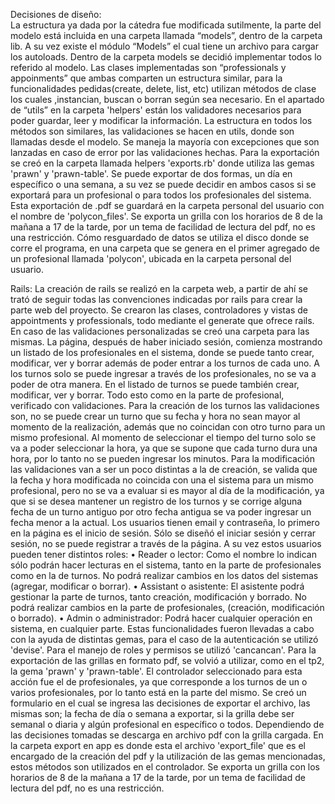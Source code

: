 Decisiones de diseño:  
La estructura ya dada por la cátedra fue modificada sutilmente, la parte del modelo está incluida en una carpeta llamada “models”, dentro de la carpeta lib. A su vez existe el módulo “Models” el cual tiene un archivo para cargar los autoloads.
Dentro de la carpeta models se decidió implementar todos lo referido al modelo. Las clases implementadas son “professionals y appoinments” que ambas comparten un estructura similar, para la funcionalidades pedidas(create, delete, list, etc) utilizan métodos de clase los cuales ,instancian, buscan o borran según sea necesario.
En el apartado de “utils” en la carpeta 'helpers' están los validadores necesarios para poder guardar, leer y modificar la información.
La estructura en todos los métodos son similares, las validaciones se hacen en utils, donde son llamadas desde el modelo. Se maneja la mayoría con excepciones que son lanzadas en caso de error por las validaciones hechas.
Para la exportación se creó en la carpeta llamada helpers 'exports.rb' donde utiliza las gemas 'prawn' y 'prawn-table'. Se puede exportar de dos formas, un día en específico o una semana, a su vez se puede decidir en ambos casos si se exportará para un profesional o para todos los profesionales del sistema.
Esta exportación de .pdf se guardará en la carpeta personal del usuario con el nombre de 'polycon_files'.
Se exporta un grilla con los horarios de 8 de la mañana a 17 de la tarde, por un tema de facilidad de lectura del pdf, no es una restricción.
Cómo resguardado de datos se utiliza el disco donde se corre el programa, en una carpeta que se genera en el primer agregado de un profesional llamada 'polycon', ubicada en la carpeta personal del usuario.

Rails:
La creación de rails se realizó en la carpeta web, a partir de ahí se trató de seguir todas las convenciones indicadas por rails para crear la parte web del proyecto. Se crearon las clases, controladores y vistas de appointments y professionals, todo mediante el generate que ofrece rails.
En caso de las validaciones personalizadas se creó una carpeta para las mismas.
La página, después de haber iniciado sesión, comienza mostrando un listado de los profesionales en el sistema, donde se puede tanto crear, modificar, ver y borrar además de poder entrar a los turnos de cada uno.
A los turnos solo se puede ingresar a través de los profesionales, no se va a poder de otra manera.
En el listado de turnos se puede también crear, modificar, ver y borrar. Todo esto como en la parte de profesional, verificado con validaciones.
Para la creación de los turnos las validaciones son, no se puede crear un turno que su fecha y hora no sean mayor al momento de la realización, además que no coincidan con otro turno para un mismo profesional. Al momento de seleccionar el tiempo del turno solo se va a poder seleccionar la hora, ya que se supone que cada turno dura una hora, por lo tanto no se pueden ingresar los minutos.
Para la modificación las validaciones van a ser un poco distintas a la de creación, se valida que la fecha y hora modificada no coincida con una el sistema para un mismo profesional, pero no se va a evaluar si es mayor al día de la modificación, ya que si se desea mantener un registro de los turnos y se corrige alguna fecha de un turno antiguo por otro fecha antigua se va poder ingresar un fecha menor a la actual.
Los usuarios tienen email y contraseña, lo primero en la página es el inicio de sesión. Sólo se diseñó el iniciar sesión y cerrar sesión, no se puede registrar a través de la página. A su vez estos usuarios pueden tener distintos roles:
• Reader o lector: Como el nombre lo indican sólo podrán hacer lecturas en el sistema, tanto en la parte de profesionales como en la de turnos. No podrá realizar cambios en los datos del sistemas (agregar, modificar o borrar).
• Assistant o asistente: El asistente podrá gestionar la parte de turnos, tanto creación, modificación y borrado. No podrá realizar cambios en la parte de profesionales, (creación, modificación o borrado).
• Admin o administrador: Podrá hacer cualquier operación en sistema, en cualquier parte.
Estas funcionalidades fueron llevadas a cabo con la ayuda de distintas gemas, para el caso de la autenticación se utilizó 'devise'. Para el manejo de roles y permisos se utilizó 'cancancan'.
Para la exportación de las grillas en formato pdf, se volvió a utilizar, como en el tp2, la gema 'prawn' y 'prawn-table'. El controlador seleccionado para esta acción fue el de profesionales, ya que corresponde a los turnos de un o varios profesionales, por lo tanto está en la parte del mismo. Se creó un formulario en el cual se ingresa las decisiones de exportar el archivo, las mismas son; la fecha de día o semana a exportar, si la grilla debe ser semanal o diaria y algún profesional en específico o todos.
Dependiendo de las decisiones tomadas se descarga en archivo pdf con la grilla cargada.
En la carpeta export en app es donde esta el archivo 'export_file' que es el encargado de la creación del pdf y la utilización de las gemas mencionadas, estos métodos son utilizados en el controlador.
Se exporta un grilla con los horarios de 8 de la mañana a 17 de la tarde, por un tema de facilidad de lectura del pdf, no es una restricción.
